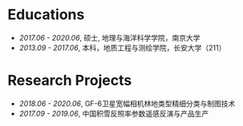 
# Educations
- *2017.06 - 2020.06*, 硕士, 地理与海洋科学学院，南京大学
- *2013.09 - 2017.06*, 本科，地质工程与测绘学院，长安大学（211）

# Research Projects
- *2018.06 - 2020.06*, GF-6卫星宽幅相机林地类型精细分类与制图技术
- *2017.09 - 2019.06*, 中国积雪反照率参数遥感反演与产品生产
